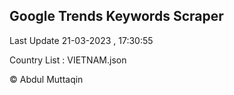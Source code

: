 

## Google Trends Keywords Scraper 
 
Last Update 21-03-2023 , 17:30:55

Country List :
VIETNAM.json



© Abdul Muttaqin 

